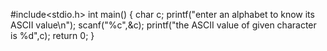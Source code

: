 #include<stdio.h>
int main()
{
    char c;
    printf("enter an alphabet to know its ASCII value\n");
    scanf("%c",&c);
    printf("the ASCII value of given character is %d",c);
    return 0;
}
